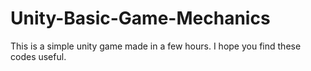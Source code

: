 # Unity-Basic-Game-Mechanics
This is a simple unity game made in a few hours. I hope you find these codes useful. 
